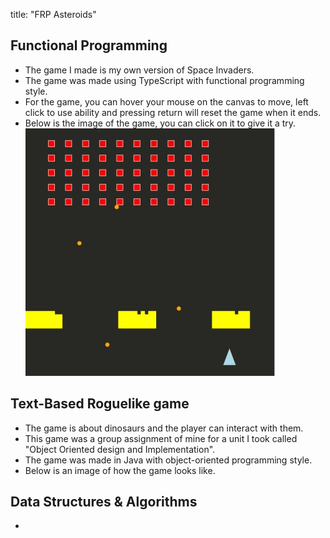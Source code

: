 title: "FRP Asteroids"
## Functional Programming 

- The game I made is my own version of Space Invaders.
- The game was made using TypeScript with functional programming style.
- For the game, you can hover your mouse on the canvas to move, left click to use ability and pressing return will reset the game when it ends.
- Below is the image of the game, you can click on it to give it a try.
[![Space Invaders Image](/images/SpaceInvaders.png)](https://leon-98.github.io/SpaceInvaders.html)

## Text-Based Roguelike game

- The game is about dinosaurs and the player can interact with them. 
- This game was a group assignment of mine for a unit I took called "Object Oriented design and Implementation".
- The game was made in Java with object-oriented programming style.
- Below is an image of how the game looks like.

## Data Structures & Algorithms
- 



